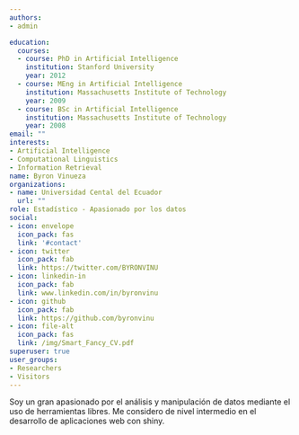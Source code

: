 ```yaml
---
authors:
- admin

education:
  courses:
  - course: PhD in Artificial Intelligence
    institution: Stanford University
    year: 2012
  - course: MEng in Artificial Intelligence
    institution: Massachusetts Institute of Technology
    year: 2009
  - course: BSc in Artificial Intelligence
    institution: Massachusetts Institute of Technology
    year: 2008
email: ""
interests:
- Artificial Intelligence
- Computational Linguistics
- Information Retrieval
name: Byron Vinueza
organizations:
- name: Universidad Cental del Ecuador
  url: ""
role: Estadístico - Apasionado por los datos
social:
- icon: envelope
  icon_pack: fas
  link: '#contact'
- icon: twitter
  icon_pack: fab
  link: https://twitter.com/BYRONVINU
- icon: linkedin-in
  icon_pack: fab
  link: www.linkedin.com/in/byronvinu
- icon: github
  icon_pack: fab
  link: https://github.com/byronvinu  
- icon: file-alt
  icon_pack: fas
  link: /img/Smart_Fancy_CV.pdf
superuser: true
user_groups:
- Researchers
- Visitors
---
```


Soy un gran apasionado por el análisis y manipulación de datos mediante el uso de herramientas libres. Me considero de nivel intermedio en el desarrollo de aplicaciones web con shiny. 


